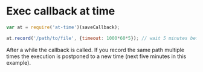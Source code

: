 # Exec callback at time

```js
var at = require('at-time')(saveCallback);

at.record('/path/to/file', {timeout: 1000*60*5}); // wait 5 minutes before store it
```
After a while the callback is called. If you record the same path multiple times
the execution is postponed to a new time (next five minutes in this example).

